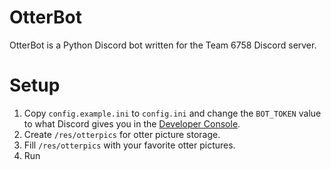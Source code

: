 # OtterBot
OtterBot is a Python Discord bot written for the Team 6758 Discord server. 

# Setup
1. Copy `config.example.ini` to `config.ini` and change the `BOT_TOKEN` value to what Discord gives you in the [Developer Console](https://discordapp.com/developers).
2. Create `/res/otterpics` for otter picture storage.
3. Fill `/res/otterpics` with your favorite otter pictures.
4. Run